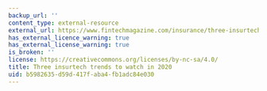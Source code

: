 ```yaml
---
backup_url: ''
content_type: external-resource
external_url: https://www.fintechmagazine.com/insurance/three-insurtech-trends-watch-2020
has_external_licence_warning: true
has_external_license_warning: true
is_broken: ''
license: https://creativecommons.org/licenses/by-nc-sa/4.0/
title: Three insurtech trends to watch in 2020
uid: b5982635-d59d-417f-aba4-fb1adc84e030
---
```

